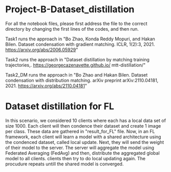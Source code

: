 # Project-B-Dataset_distillation

For all the notebook files, please first address the file to the correct directory by changing the first lines of the codes, and then run.

Task1 runs the approach in "Bo Zhao, Konda Reddy Mopuri, and Hakan Bilen. Dataset condensation with gradient matching.
ICLR, 1(2):3, 2021. https://arxiv.org/abs/2006.05929"

Task2 runs the approach in "Dataset distillation by matching training trajectories,. https://georgecazenavette.github.io/
mtt-distillation/"

Task2_DM runs the approach in "Bo Zhao and Hakan Bilen. Dataset condensation with distribution matching. arXiv preprint
arXiv:2110.04181, 2021. https://arxiv.org/abs/2110.04181"

# Dataset distillation for FL

In this scenario, we considered 10 clients where each has a local data set of size 1000. Each client will then condence their dataset and create 1 image per class. These data are gathered in "result_for_FL" file. Now, in an FL framework, each client will learn a model with a shared architecture using the condenced dataset, called local update. Next, they will send the weight of their model to the server. The server will aggregate the model using Federated Averaging (FedAvg) and then, distribute the aggregated global model to all clients. clients then try to do local updating again. The procudure repeats untill the shared model is converged.
